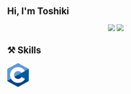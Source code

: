 ## Hi, I'm Toshiki
<div align="center">
  <img height="150em" src="https://github-readme-stats.vercel.app/api/top-langs/?username=tharaguc&layout=compact&theme=vue-dark">
    <img height="150em" src="https://badge42.vercel.app/api/v2/cl2ofdsby009209jjxabu88cu/stats?cursusId=21&coalitionId=undefined">
 </div>

## ⚒️ Skills
<img src="https://raw.githubusercontent.com/kadir014/kadir014.github.io/master/assets/clogo.png" width=50>
<!-- <img src="https://raw.githubusercontent.com/kadir014/kadir014.github.io/master/assets/htmllogo.png" width=50>
<img src="https://raw.githubusercontent.com/kadir014/kadir014.github.io/master/assets/csslogo.png" width=50>  -->
